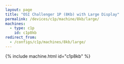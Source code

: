 ```yaml
---
layout: page
title: "OSI Challenger 1P (8Kb) with Large Display"
permalink: /devices/c1p/machine/8kb/large/
machines:
  - type: c1p
    id: c1p8kb
redirect_from:
  - /configs/c1p/machines/8kb/large/
---
```


{% include machine.html id="c1p8kb" %}
